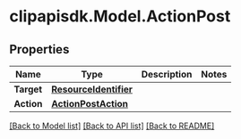 # clipapisdk.Model.ActionPost

## Properties

Name | Type | Description | Notes
------------ | ------------- | ------------- | -------------
**Target** | [**ResourceIdentifier**](.md) |  | 
**Action** | [**ActionPostAction**](ActionPostAction.md) |  | 

[[Back to Model list]](../README.md#documentation-for-models) [[Back to API list]](../README.md#documentation-for-api-endpoints) [[Back to README]](../README.md)

